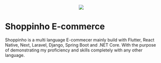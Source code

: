 <p align="center" width="100%">
    <img src="https://i.imgur.com/K49rnlz.png">
</p>

# Shoppinho E-commerce
Shoppinho is a multi language E-commecer mainly build with Flutter, React Native, Next, Laravel, Django, Spring Boot and .NET Core. 
With the purpose of demonstrating my proficiency and skills completely with any other language.
